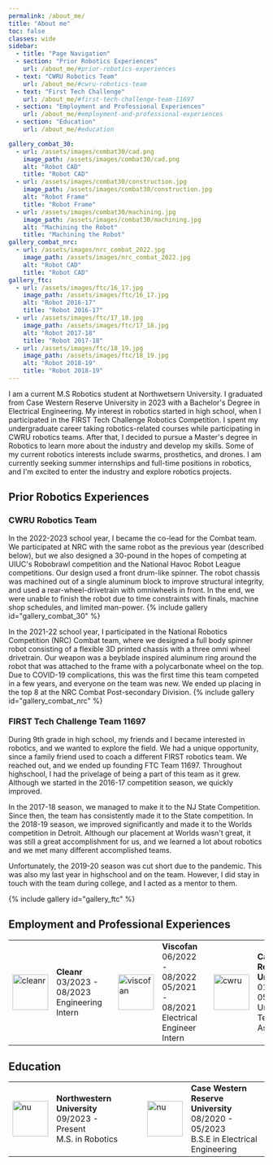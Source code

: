 ```yaml
---
permalink: /about_me/
title: "About me"
toc: false
classes: wide
sidebar:
  - title: "Page Navigation"
  - section: "Prior Robotics Experiences"
    url: /about_me/#prior-robotics-experiences
  - text: "CWRU Robotics Team"
    url: /about_me/#cwru-robotics-team
  - text: "First Tech Challenge"
    url: /about_me/#first-tech-challenge-team-11697
  - section: "Employment and Professional Experiences"
    url: /about_me/#employment-and-professional-experiences
  - section: "Education"
    url: /about_me/#education

gallery_combat_30:
  - url: /assets/images/combat30/cad.png
    image_path: /assets/images/combat30/cad.png
    alt: "Robot CAD"
    title: "Robot CAD"
  - url: /assets/images/combat30/construction.jpg
    image_path: /assets/images/combat30/construction.jpg
    alt: "Robot Frame"
    title: "Robot Frame"
  - url: /assets/images/combat30/machining.jpg
    image_path: /assets/images/combat30/machining.jpg
    alt: "Machining the Robot"
    title: "Machining the Robot"
gallery_combat_nrc:
  - url: /assets/images/nrc_combat_2022.jpg
    image_path: /assets/images/nrc_combat_2022.jpg
    alt: "Robot CAD"
    title: "Robot CAD"
gallery_ftc:
  - url: /assets/images/ftc/16_17.jpg
    image_path: /assets/images/ftc/16_17.jpg
    alt: "Robot 2016-17"
    title: "Robot 2016-17"
  - url: /assets/images/ftc/17_18.jpg
    image_path: /assets/images/ftc/17_18.jpg
    alt: "Robot 2017-18"
    title: "Robot 2017-18"
  - url: /assets/images/ftc/18_19.jpg
    image_path: /assets/images/ftc/18_19.jpg
    alt: "Robot 2018-19"
    title: "Robot 2018-19"
---
```

I am a current M.S Robotics student at Northwetsern University. I graduated from Case Western Reserve University in 2023 with a Bachelor's Degree in Electrical Engineering. My interest in robotics started in high school, when I participated in the FIRST Tech Challenge Robotics Competition. I spent my undergraduate career taking robotics-related courses while participating in CWRU robotics teams. After that, I decided to pursue a Master's degree in Robotics to learn more about the industry and develop my skills. Some of my current robotics interests include swarms, prosthetics, and drones. I am currently seeking summer internships and full-time positions in robotics, and I'm excited to enter the industry and explore robotics projects.

## Prior Robotics Experiences
### CWRU Robotics Team
In the 2022-2023 school year, I became the co-lead for the Combat team. We participated at NRC with the same robot as the previous year (described below), but we also designed a 30-pound in the hopes of competing at UIUC's Robobrawl competition and the National Havoc Robot League competitions. Our design used a front drum-like spinner. The robot chassis was machined out of a single aluminum block to improve structural integrity, and used a rear-wheel-drivetrain with omniwheels in front. In the end, we were unable to finish the robot due to time constraints with finals, machine shop schedules, and limited man-power. 
{% include gallery id="gallery_combat_30" %}


In the 2021-22 school year, I participated in the National Robotics Competition (NRC) Combat team, where we designed a full body spinner robot consisting of a flexible 3D printed chassis with a three omni wheel drivetrain. Our weapon was a beyblade inspired aluminum ring around the robot that was attached to the frame with a polycarbonate wheel on the top. Due to COVID-19 complications, this was the first time this team competed in a few years, and everyone on the team was new. We ended up placing in the top 8 at the NRC Combat Post-secondary Division.
{% include gallery id="gallery_combat_nrc" %}

### FIRST Tech Challenge Team 11697
During 9th grade in high school, my friends and I became interested in robotics, and we wanted to explore the field. We had a unique opportunity, since a family friend used to coach a different FIRST robotics team. We reached out, and we ended up founding FTC Team 11697. Throughout highschool, I had the privelage of being a part of this team as it grew. Although we started in the 2016-17 competition season, we quickly improved. 

In the 2017-18 season, we managed to make it to the NJ State Competition. Since then, the team has consistently made it to the State competition.
In the 2018-19 season, we improved significantly and made it to the Worlds competition in Detroit. Although our placement at Worlds wasn't great, it was still a great accomplishment for us, and we learned a lot about robotics and we met many different accomplished teams.

Unfortunately, the 2019-20 season was cut short due to the pandemic. This was also my last year in highschool and on the team. However, I did stay in touch with the team during college, and I acted as a mentor to them.

{% include gallery id="gallery_ftc" %}


## Employment and Professional Experiences
<table>
  <tbody>
    <tr>
      <td style = "border-bottom-width:0;"><img src="{{site.baseurl}}/assets/images/cleanrlife.jpeg" alt="cleanr" width="70"></td>
      <td style = "border-bottom-width:0;">
        <strong>Cleanr</strong> <br> 03/2023 - 08/2023 <br> Engineering Intern
      </td>
      <td style = "border-bottom-width:0;"></td>
      <td style="border-bottom-width:0;"><img src="{{site.baseurl}}/assets/images/viscofan.png" alt="viscofan" width="70"></td>
      <td style="border-bottom-width:0;">
        <strong>Viscofan</strong> <br>06/2022 - 08/2022 <br> 05/2021 - 08/2021 <br> Electrical Engineer Intern
      </td>
      <td style = "border-bottom-width:0;"></td>
      <td style="border-bottom-width:0;"><img src="{{site.baseurl}}/assets/images/cwru.jpeg" alt="cwru" width="70"></td>
      <td style="border-bottom-width:0;">
        <strong>Case Western Reserve University</strong> <br> 01/2021 - 05/2021 <br> Undergraduate Teaching Assistant
      </td>
    </tr>
  </tbody>
</table>

## Education
<table>
  <tbody>
    <tr>
      <td style="border-bottom-width:0;"><img src="{{site.baseurl}}/assets/images/northwestern.jpg" alt="nu" width="70"></td>
      <td style="border-bottom-width:0;">
        <strong>Northwestern University</strong> <br> 09/2023 - Present <br> M.S. in Robotics
      </td>
      <td style = "border-bottom-width:0;"></td><td style = "border-bottom-width:0;"></td>
      <td style="border-bottom-width:0;"><img src="{{site.baseurl}}/assets/images/cwru.jpeg" alt="nu" width="70"></td>
      <td style="border-bottom-width:0;">
        <strong>Case Western Reserve University</strong> <br> 08/2020 - 05/2023 <br> B.S.E in Electrical Engineering
      </td>
    </tr>
  </tbody>
</table>
